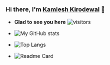 ### Hi there, I'm [Kamlesh Kirodewal](https://t.me/Kirodewal) 👋



- <b>Glad to see you here</b>  ![visitors](https://visitor-badge.glitch.me/badge?page_id=page.id)
- ![My GitHub stats](https://github-readme-stats.vercel.app/api?username=oVo-HxBots&count_private=true&show_icons=true&theme=vue)

- ![Top Langs](https://github-readme-stats.vercel.app/api/top-langs/?username=oVo-HxBots&theme=vue&langs_count=10&include_all_commits=true)

- ![Readme Card](https://github-readme-stats.vercel.app/api/pin/?username=oVoIndia&repo=MultiUpload-Bot&theme=vue)

